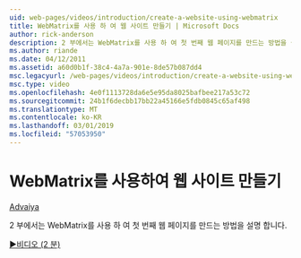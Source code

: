 ```yaml
---
uid: web-pages/videos/introduction/create-a-website-using-webmatrix
title: WebMatrix를 사용 하 여 웹 사이트 만들기 | Microsoft Docs
author: rick-anderson
description: 2 부에서는 WebMatrix를 사용 하 여 첫 번째 웹 페이지를 만드는 방법을 설명 합니다.
ms.author: riande
ms.date: 04/12/2011
ms.assetid: a60d0b1f-38c4-4a7a-901e-8de57b087dd4
msc.legacyurl: /web-pages/videos/introduction/create-a-website-using-webmatrix
msc.type: video
ms.openlocfilehash: 4e0f1113728da6e5e95da8025bafbee217a53c72
ms.sourcegitcommit: 24b1f6decbb17bb22a45166e5fdb0845c65af498
ms.translationtype: MT
ms.contentlocale: ko-KR
ms.lasthandoff: 03/01/2019
ms.locfileid: "57053950"
---
```

<a name="create-a-website-using-webmatrix"></a>WebMatrix를 사용하여 웹 사이트 만들기
====================
[Advaiya](https://twitter.com/Advaiyasolns)

2 부에서는 WebMatrix를 사용 하 여 첫 번째 웹 페이지를 만드는 방법을 설명 합니다.

[&#9654;비디오 (2 분)](https://channel9.msdn.com/Blogs/ASP-NET-Site-Videos/create-a-website-using-webmatrix)
